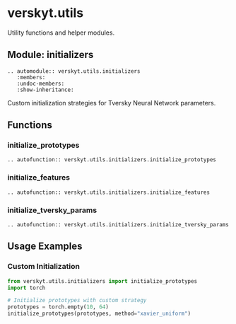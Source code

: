 # verskyt.utils

Utility functions and helper modules.

## Module: initializers

```{eval-rst}
.. automodule:: verskyt.utils.initializers
   :members:
   :undoc-members:
   :show-inheritance:
```

Custom initialization strategies for Tversky Neural Network parameters.

## Functions

### initialize_prototypes

```{eval-rst}
.. autofunction:: verskyt.utils.initializers.initialize_prototypes
```

### initialize_features

```{eval-rst}
.. autofunction:: verskyt.utils.initializers.initialize_features
```

### initialize_tversky_params

```{eval-rst}
.. autofunction:: verskyt.utils.initializers.initialize_tversky_params
```

## Usage Examples

### Custom Initialization

```python
from verskyt.utils.initializers import initialize_prototypes
import torch

# Initialize prototypes with custom strategy
prototypes = torch.empty(10, 64)
initialize_prototypes(prototypes, method="xavier_uniform")
```